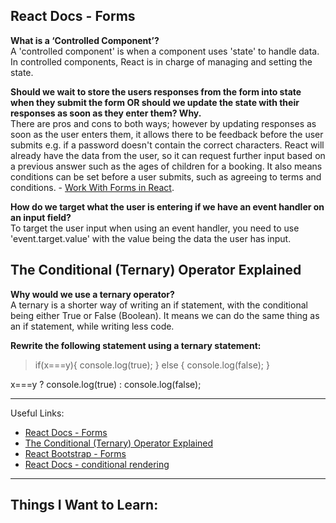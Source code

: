 ## React Docs - Forms

**What is a ‘Controlled Component’?**  
A 'controlled component' is when a component uses 'state' to handle data. In controlled components, React is in charge of managing and setting the state.

**Should we wait to store the users responses from the form into state when they submit the form OR should we update the state with their responses as soon as they enter them? Why.**  
There are pros and cons to both ways; however by updating responses as soon as the user enters them, it allows there to be feedback before the user submits e.g. if a password doesn't contain the correct characters. React will already have the data from the user, so it can request further input based on a previous answer such as the ages of children for a booking. It also means conditions can be set before a user submits, such as agreeing to terms and conditions. - [Work With Forms in React](https://www.sitepoint.com/work-with-forms-in-react/). 

**How do we target what the user is entering if we have an event handler on an input field?**  
To target the user input when using an event handler, you need to use 'event.target.value' with the value being the data the user has input.

## The Conditional (Ternary) Operator Explained

**Why would we use a ternary operator?**  
A ternary is a shorter way of writing an if statement, with the conditional being either True or False (Boolean). It means we can do the same thing as an if statement, while writing less code.

**Rewrite the following statement using a ternary statement:**  

>if(x===y){
  console.log(true);
} else {
  console.log(false);
}

x===y ? console.log(true) : console.log(false);


---

Useful Links:
- [React Docs - Forms](https://legacy.reactjs.org/docs/forms.html)
- [The Conditional (Ternary) Operator Explained](https://codeburst.io/javascript-the-conditional-ternary-operator-explained-cac7218beeff)
- [React Bootstrap - Forms](https://react-bootstrap.github.io/forms/overview/)
- [React Docs - conditional rendering](https://legacy.reactjs.org/docs/conditional-rendering.html)

---

## Things I Want to Learn: